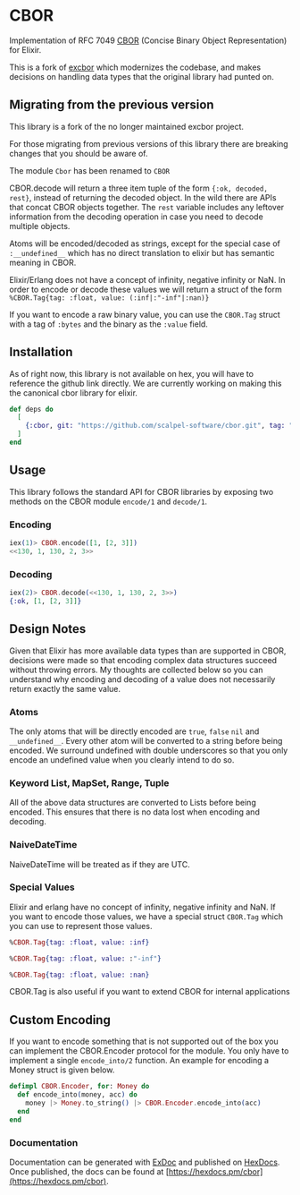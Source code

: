 # CBOR

Implementation of RFC 7049 [CBOR](http://cbor.io) (Concise Binary
Object Representation) for Elixir.

This is a fork of [excbor](https://github.com/cabo/excbor) which modernizes
the codebase, and makes decisions on handling data types that the original library had punted on.

## Migrating from the previous version

This library is a fork of the no longer maintained excbor project.

For those migrating from previous versions of this library there are breaking changes that you should be aware of.

The module `Cbor` has been renamed to `CBOR`

CBOR.decode will return a three item tuple of the form `{:ok, decoded, rest}`, instead of returning the decoded object. In the wild there are APIs that concat CBOR objects together. The `rest` variable includes any leftover information from the decoding operation in case you need to decode multiple objects.

Atoms will be encoded/decoded as strings, except for the special case of `:__undefined__` which has no direct translation to elixir but has semantic meaning in CBOR.

Elixir/Erlang does not have a concept of infinity, negative infinity or NaN. In order to encode or decode these values we will return a struct of the form `%CBOR.Tag{tag: :float, value: (:inf|:"-inf"|:nan)}`

If you want to encode a raw binary value, you can use the `CBOR.Tag` struct with a tag of `:bytes` and the binary as the `:value` field.

## Installation

As of right now, this library is not available on hex, you will have to reference the github link directly. We are currently working on making this the canonical cbor library for elixir.

```elixir
def deps do
  [
    {:cbor, git: "https://github.com/scalpel-software/cbor.git", tag: "0.1"}
  ]
end
```

## Usage

This library follows the standard API for CBOR libraries by exposing two methods
on the CBOR module `encode/1` and `decode/1`.

### Encoding

```elixir
iex(1)> CBOR.encode([1, [2, 3]])
<<130, 1, 130, 2, 3>>
```

### Decoding

```elixir
iex(2)> CBOR.decode(<<130, 1, 130, 2, 3>>)
{:ok, [1, [2, 3]]}
```

## Design Notes

Given that Elixir has more available data types than are supported in CBOR, decisions were made so that encoding complex data structures succeed without throwing errors. My thoughts are collected below so you can understand why encoding and decoding of a value does not necessarily return exactly the same value.

### Atoms

The only atoms that will be directly encoded are `true`, `false` `nil` and `__undefined__`. Every other atom will be converted to a string before being encoded. We surround undefined with double underscores so that you only encode an undefined value when you clearly intend to do so.

### Keyword List, MapSet, Range, Tuple

All of the above data structures are converted to Lists before being encoded. This ensures that there is no data lost when encoding and decoding.

### NaiveDateTime

NaiveDateTime will be treated as if they are UTC.

### Special Values

Elixir and erlang have no concept of infinity, negative infinity and NaN. If you want to encode those values, we have a special struct `CBOR.Tag` which you can use to represent those values.

```elixir
%CBOR.Tag{tag: :float, value: :inf}

%CBOR.Tag{tag: :float, value: :"-inf"}

%CBOR.Tag{tag: :float, value: :nan}
```

CBOR.Tag is also useful if you want to extend CBOR for internal applications

## Custom Encoding

If you want to encode something that is not supported out of the box you can implement the CBOR.Encoder protocol for the module. You only have to implement a single `encode_into/2` function. An example for encoding a Money struct is given below.

```elixir
defimpl CBOR.Encoder, for: Money do
  def encode_into(money, acc) do
    money |> Money.to_string() |> CBOR.Encoder.encode_into(acc)
  end
end
```

### Documentation

Documentation can be generated with [ExDoc](https://github.com/elixir-lang/ex_doc)
and published on [HexDocs](https://hexdocs.pm). Once published, the docs can
be found at [https://hexdocs.pm/cbor](https://hexdocs.pm/cbor).

